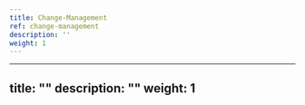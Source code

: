```yaml
---
title: Change-Management
ref: change-management
description: ''
weight: 1
---
```

---
title: ""
description: ""
weight: 1
---